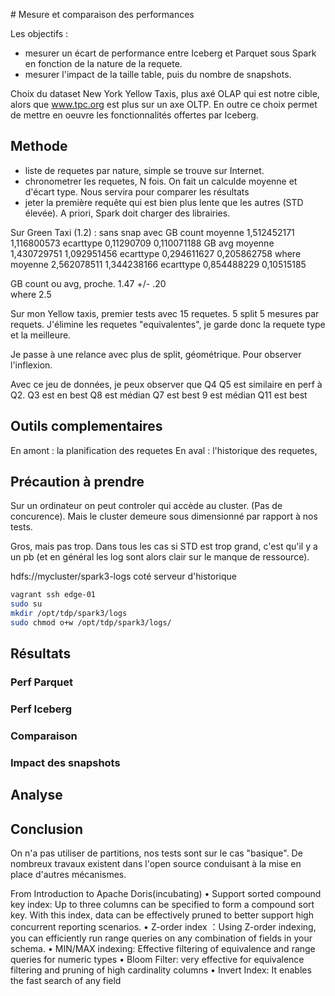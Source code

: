 # Mesure et comparaison des performances

Les objectifs :

* mesurer un écart de performance entre Iceberg et Parquet sous Spark en fonction de la nature de la requete. 
* mesurer l'impact de la taille table, puis du nombre de snapshots.

Choix du dataset New York Yellow Taxis, plus axé OLAP qui est notre cible, alors que www.tpc.org est plus sur un axe OLTP. En outre ce choix permet de mettre en oeuvre les fonctionnalités offertes par Iceberg.

## Methode 

* liste de requetes par nature, simple se trouve sur Internet.
* chronometrer les requetes, N fois. On fait un calculde moyenne et d'écart type. Nous servira pour comparer les résultats
* jeter la première requête qui est bien plus lente que les autres (STD élevée). A priori, Spark doit charger des librairies.

Sur Green Taxi (1.2) :
		sans snap	avec
GB count	moyenne	1,512452171	1,116800573
	ecarttype	0,11290709	0,110071188
GB avg	moyenne	1,430729751	1,092951456
	ecarttype	0,294611627	0,205862758
where	moyenne	2,562078511	1,344238166
	ecarttype	0,854488229	0,10515185
			
GB count ou avg, proche.		1.47 +/- .20	
where		2.5	

Sur mon Yellow taxis, premier tests avec 15 requetes. 5 split 5 mesures par requets.
J'élimine les requetes "equivalentes", je garde donc la requete type et la meilleure.

Je passe à une relance avec plus de split, géométrique. Pour observer l'inflexion.

Avec ce jeu de données, je peux observer que Q4 Q5 est similaire en perf à Q2. Q3 est en best
Q8 est médian Q7 est best
9 est médian Q11 est best

## Outils complementaires 

En amont : la planification des requetes
En aval : l'historique des requetes, 

## Précaution à prendre

Sur un ordinateur on peut controler qui accède au cluster. (Pas de concurence).
Mais le cluster demeure sous dimensionné par rapport à nos tests.

Gros, mais pas trop.
Dans tous les cas si STD est trop grand, c'est qu'il y a un pb (et en général les log sont alors clair sur le manque de ressource).


hdfs://mycluster/spark3-logs coté serveur d'historique

```bash
vagrant ssh edge-01
sudo su
mkdir /opt/tdp/spark3/logs
sudo chmod o+w /opt/tdp/spark3/logs/
```

## Résultats

### Perf Parquet

### Perf Iceberg

### Comparaison 

### Impact des snapshots

## Analyse

## Conclusion

On n'a pas utiliser de partitions, nos tests sont sur le cas "basique". 
De nombreux travaux existent dans l'open source conduisant à la mise en place d'autres mécanismes.

From  Introduction to Apache Doris(incubating)
•	Support sorted compound key index: Up to three columns can be specified to form a compound sort key. With this index, data can be effectively pruned to better support high concurrent reporting scenarios.
•	Z-order index ：Using Z-order indexing, you can efficiently run range queries on any combination of fields in your schema.
•	MIN/MAX indexing: Effective filtering of equivalence and range queries for numeric types
•	Bloom Filter: very effective for equivalence filtering and pruning of high cardinality columns
•	Invert Index: It enables the fast search of any field
